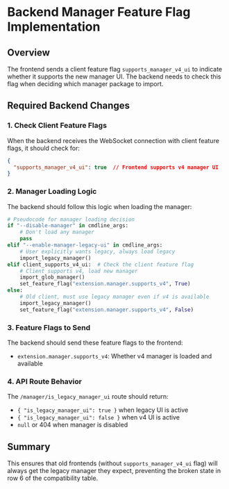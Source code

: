 # Backend Manager Feature Flag Implementation

## Overview
The frontend sends a client feature flag `supports_manager_v4_ui` to indicate whether it supports the new manager UI. The backend needs to check this flag when deciding which manager package to import.

## Required Backend Changes

### 1. Check Client Feature Flags
When the backend receives the WebSocket connection with client feature flags, it should check for:
```json
{
  "supports_manager_v4_ui": true  // Frontend supports v4 manager UI
}
```

### 2. Manager Loading Logic
The backend should follow this logic when loading the manager:

```python
# Pseudocode for manager loading decision
if "--disable-manager" in cmdline_args:
    # Don't load any manager
    pass
elif "--enable-manager-legacy-ui" in cmdline_args:
    # User explicitly wants legacy, always load legacy
    import_legacy_manager()
elif client_supports_v4_ui:  # Check the client feature flag
    # Client supports v4, load new manager
    import_glob_manager()
    set_feature_flag("extension.manager.supports_v4", True)
else:
    # Old client, must use legacy manager even if v4 is available
    import_legacy_manager()
    set_feature_flag("extension.manager.supports_v4", False)
```

### 3. Feature Flags to Send
The backend should send these feature flags to the frontend:
- `extension.manager.supports_v4`: Whether v4 manager is loaded and available

### 4. API Route Behavior
The `/manager/is_legacy_manager_ui` route should return:
- `{ "is_legacy_manager_ui": true }` when legacy UI is active
- `{ "is_legacy_manager_ui": false }` when v4 UI is active  
- `null` or 404 when manager is disabled

## Summary
This ensures that old frontends (without `supports_manager_v4_ui` flag) will always get the legacy manager they expect, preventing the broken state in row 6 of the compatibility table.